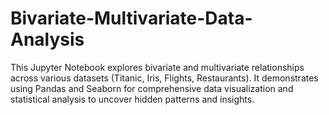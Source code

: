 # Bivariate-Multivariate-Data-Analysis
This Jupyter Notebook explores bivariate and multivariate relationships across various datasets (Titanic, Iris, Flights, Restaurants). It demonstrates using Pandas and Seaborn for comprehensive data visualization and statistical analysis to uncover hidden patterns and insights.
